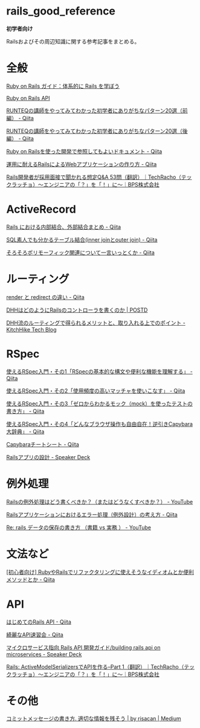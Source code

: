 # rails_good_reference
**初学者向け**

Railsおよびその周辺知識に関する参考記事をまとめる。


# 全般
[Ruby on Rails ガイド：体系的に Rails を学ぼう](https://railsguides.jp/)

[Ruby on Rails API](https://api.rubyonrails.org/)

[RUNTEQの講師をやってみてわかった初学者にありがちなパターン20選（前編） \- Qiita](https://qiita.com/DaichiSaito/items/52448ebfcb0db768dcf3)

[RUNTEQの講師をやってみてわかった初学者にありがちなパターン20選（後編） \- Qiita](https://qiita.com/DaichiSaito/items/cd66115569b0a75f1bfa)

[Ruby on Railsを使った開発で参照してもよいドキュメント \- Qiita](https://qiita.com/hanachin_/items/76a24bcef889edb59d19)

[運用に耐えるRailsによるWebアプリケーションの作り方 \- Qiita](https://qiita.com/seri_k/items/605e6f75da838ae00007)

[Rails開発者が採用面接で聞かれる想定Q&A 53問（翻訳）｜TechRacho（テックラッチョ）〜エンジニアの「？」を「！」に〜｜BPS株式会社](https://techracho.bpsinc.jp/hachi8833/2020_05_13/91211)

# ActiveRecord
[Rails における内部結合、外部結合まとめ \- Qiita](https://qiita.com/yuyasat/items/c2ad37b5a24a58ee3d30)

[SQL素人でも分かるテーブル結合\(inner joinとouter join\) \- Qiita](https://qiita.com/naoki_mochizuki/items/3fda1ad6594c11d7b43c)

[そろそろポリモーフィック関連について一言いっとくか \- Qiita](https://qiita.com/joker1007/items/9da1e279424554df7bb8)

# ルーティング
[render と redirect の違い \- Qiita](https://qiita.com/january108/items/54143581ab1f03deefa1)

[DHHはどのようにRailsのコントローラを書くのか \| POSTD](https://postd.cc/how-dhh-organizes-his-rails-controllers/)

[DHH流のルーティングで得られるメリットと、取り入れる上でのポイント \- KitchHike Tech Blog](https://tech.kitchhike.com/entry/2017/03/07/190739)

# RSpec
[使えるRSpec入門・その1「RSpecの基本的な構文や便利な機能を理解する」 \- Qiita](https://qiita.com/jnchito/items/42193d066bd61c740612)

[使えるRSpec入門・その2「使用頻度の高いマッチャを使いこなす」 \- Qiita](https://qiita.com/jnchito/items/2e79a1abe7cd8214caa5)

[使えるRSpec入門・その3「ゼロからわかるモック（mock）を使ったテストの書き方」 \- Qiita](https://qiita.com/jnchito/items/640f17e124ab263a54dd)

[使えるRSpec入門・その4「どんなブラウザ操作も自由自在！逆引きCapybara大辞典」 \- Qiita](https://qiita.com/jnchito/items/607f956263c38a5fec24)

[Capybaraチートシート \- Qiita](https://qiita.com/morrr/items/0e24251c049180218db4)

[Railsアプリの設計 \- Speaker Deck](https://speakerdeck.com/sinsoku/railsapurifalseshe-ji)

# 例外処理
[Railsの例外処理はどう書くべきか？（またはどうなくすべきか？） \- YouTube](https://www.youtube.com/watch?v=jFBvEQhApKQ)

[Railsアプリケーションにおけるエラー処理（例外設計）の考え方 \- Qiita](https://qiita.com/jnchito/items/3ef95ea144ed15df3637)

[Re: rails データの保存の書き方 （書籍 vs 実務 ） \- YouTube](https://www.youtube.com/watch?v=7caovNMrFuw)

# 文法など
[\[初心者向け\] RubyやRailsでリファクタリングに使えそうなイディオムとか便利メソッドとか \- Qiita](https://qiita.com/jnchito/items/dedb3b889ab226933ccf)

# API
[はじめてのRails API \- Qiita](https://qiita.com/c5meru/items/1c921676de8a5a038f70)

[綺麗なAPI速習会 \- Qiita](https://qiita.com/shimastripe/items/e9b0e1f8f8d77b89373f)

[マイクロサービス指向 Rails API 開発ガイド/building rails api on microservices \- Speaker Deck](https://speakerdeck.com/qsona/building-rails-api-on-microservices)

[Rails: ActiveModelSerializersでAPIを作る–Part 1（翻訳）｜TechRacho（テックラッチョ）〜エンジニアの「？」を「！」に〜｜BPS株式会社](https://techracho.bpsinc.jp/hachi8833/2017_09_28/45536)

# その他
[コミットメッセージの書き方\. 適切な情報を残そう \| by risacan \| Medium](https://medium.com/@risacan/%E3%82%B3%E3%83%9F%E3%83%83%E3%83%88%E3%83%A1%E3%83%83%E3%82%BB%E3%83%BC%E3%82%B8%E3%81%AE%E6%9B%B8%E3%81%8D%E6%96%B9-64aeadd92057)
